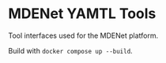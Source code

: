 # MDENet YAMTL Tools

Tool interfaces used for the MDENet platform.

Build with `docker compose up --build`.
